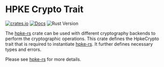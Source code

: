 # HPKE Crypto Trait

[![crates.io][crate-badge]][crate-link]
[![Docs][docs-badge]][docs-link]
![Rust Version][rustc-image]

The [hpke-rs] crate can be used with different cryptography backends to perform the cryptographic operations.
This crate defines the HpkeCrypto trait that is required to instantiate [hpke-rs].
It further defines necessary types and errors.

Please see [hpke-rs] for more details.

[hpke-rs]: https://crates.io/crates/hpke-rs
[rustc-image]: https://img.shields.io/badge/rustc-1.56+-blue.svg?style=for-the-badge
[docs-badge]: https://img.shields.io/badge/docs-rs-blue.svg?style=for-the-badge
[docs-link]: https://docs.rs/hpke-rs-crypto
[crate-badge]: https://img.shields.io/crates/v/hpke-rs-crypto.svg?style=for-the-badge
[crate-link]: https://crates.io/crates/hpke-rs-crypto
[hpke-rs]: https://github.com/franziskuskiefer/hpke-rs
